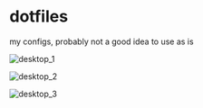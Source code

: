 # dotfiles
my configs, probably not a good idea to use as is 

![desktop_1](https://user-images.githubusercontent.com/77410335/183262090-1271abf7-8640-422b-bce4-4eb42a4ac4dd.png)

![desktop_2](https://user-images.githubusercontent.com/77410335/183262095-bc91c9ec-0c0f-419f-9c5d-71d38eee3810.png)

![desktop_3](https://user-images.githubusercontent.com/77410335/183262100-bbb48726-0d53-44e4-98d1-6f9bc43f5bdc.png)
